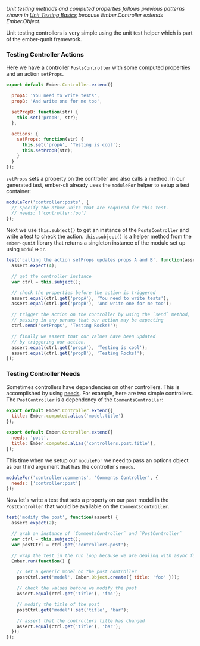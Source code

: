 _Unit testing methods and computed properties follows previous patterns shown
in [Unit Testing Basics] because Ember.Controller extends Ember.Object._

Unit testing controllers is very simple using the unit test helper which is part
of the ember-qunit framework.

### Testing Controller Actions

Here we have a controller `PostsController` with some computed properties and an
action `setProps`.

```app/controllers/posts.js
export default Ember.Controller.extend({

  propA: 'You need to write tests',
  propB: 'And write one for me too',

  setPropB: function(str) {
    this.set('propB', str);
  },

  actions: {
    setProps: function(str) {
      this.set('propA', 'Testing is cool');
      this.setPropB(str);
    }
  }
});
```

`setProps` sets a property on the controller and also calls a method. In our 
generated test, ember-cli already uses the `moduleFor` helper to setup a test 
container:

```tests/unit/controllers/posts-test.js
moduleFor('controller:posts', {
  // Specify the other units that are required for this test.
  // needs: ['controller:foo']
});
```

Next we use `this.subject()` to get an instance of the `PostsController` and
write a test to check the action. `this.subject()` is a helper method from the
`ember-qunit` library that returns a singleton instance of the module set up
using `moduleFor`.

```tests/unit/controllers/posts-test.js
test('calling the action setProps updates props A and B', function(assert) {
  assert.expect(4);

  // get the controller instance
  var ctrl = this.subject();

  // check the properties before the action is triggered
  assert.equal(ctrl.get('propA'), 'You need to write tests');
  assert.equal(ctrl.get('propB'), 'And write one for me too');

  // trigger the action on the controller by using the `send` method,
  // passing in any params that our action may be expecting
  ctrl.send('setProps', 'Testing Rocks!');

  // finally we assert that our values have been updated
  // by triggering our action.
  assert.equal(ctrl.get('propA'), 'Testing is cool');
  assert.equal(ctrl.get('propB'), 'Testing Rocks!');
});
```

### Testing Controller Needs

Sometimes controllers have dependencies on other controllers. This is
accomplished by using [needs]. For example, here are two simple controllers. The
`PostController` is a dependency of the `CommentsController`:

```app/controllers/post.js
export default Ember.Controller.extend({
  title: Ember.computed.alias('model.title')
});
```

```app/controllers/comments.js
export default Ember.Controller.extend({
  needs: 'post',
  title: Ember.computed.alias('controllers.post.title'),
});
```

This time when we setup our `moduleFor` we need to pass an options object as
our third argument that has the controller's `needs`.

```tests/unit/controllers/comments-test.js
moduleFor('controller:comments', 'Comments Controller', {
  needs: ['controller:post']
});
```

Now let's write a test that sets a property on our `post` model in the
`PostController` that would be available on the `CommentsController`.

```tests/unit/controllers/comments-test.js
test('modify the post', function(assert) {
  assert.expect(2);

  // grab an instance of `CommentsController` and `PostController`
  var ctrl = this.subject();
  var postCtrl = ctrl.get('controllers.post');

  // wrap the test in the run loop because we are dealing with async functions
  Ember.run(function() {

    // set a generic model on the post controller
    postCtrl.set('model', Ember.Object.create({ title: 'foo' }));

    // check the values before we modify the post
    assert.equal(ctrl.get('title'), 'foo');

    // modify the title of the post
    postCtrl.get('model').set('title', 'bar');

    // assert that the controllers title has changed
    assert.equal(ctrl.get('title'), 'bar');
  });
});
```

[Unit Testing Basics]: ../unit-testing-basics
[needs]: ../../controllers/dependencies-between-controllers
